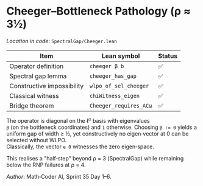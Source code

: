 # Cheeger–Bottleneck Pathology (ρ ≈ 3½)

*Location in code*: `SpectralGap/Cheeger.lean`

| Item | Lean symbol | Status |
|------|-------------|--------|
| Operator definition | `cheeger β b` | ✅ |
| Spectral gap lemma | `cheeger_has_gap` | ✅ |
| Constructive impossibility | `wlpo_of_sel_cheeger` | ✅ |
| Classical witness | `chiWitness_eigen` | ✅ |
| Bridge theorem | `Cheeger_requires_ACω` | ✅ |

The operator is diagonal on the ℓ² basis with eigenvalues  
`β` (on the bottleneck coordinates) and `1` otherwise.
Choosing `β := 0` yields a uniform gap of width ≥ ½, yet constructively no
eigen‑vector at 0 can be selected without WLPO.  
Classically, the vector `e 0` witnesses the zero eigen‑space.

This realises a "half‑step" beyond ρ = 3 (SpectralGap) while remaining below the
RNP failures at ρ = 4.

*Author*: Math‑Coder AI, Sprint 35 Day 1–6.